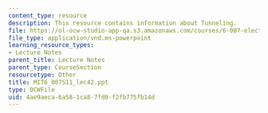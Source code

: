 ```yaml
---
content_type: resource
description: This resource contains information about Tunneling.
file: https://ol-ocw-studio-app-qa.s3.amazonaws.com/courses/6-007-electromagnetic-energy-from-motors-to-lasers-spring-2011/4ae9aeca6a581ca87fd0f2fb775fb14d_MIT6_007S11_lec42.ppt
file_type: application/vnd.ms-powerpoint
learning_resource_types:
- Lecture Notes
parent_title: Lecture Notes
parent_type: CourseSection
resourcetype: Other
title: MIT6_007S11_lec42.ppt
type: OCWFile
uid: 4ae9aeca-6a58-1ca8-7fd0-f2fb775fb14d
---
```

